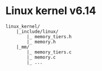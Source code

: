 # Linux kernel v6.14

```
linux_kernel/
    |_include/linux/
        |_ memory_tiers.h
        |_ memory.h
    |_mm/
        |_ memory_tiers.c
        |_ memory.c
        |_ ...
```